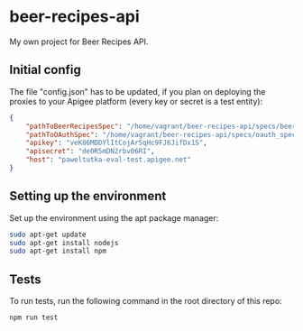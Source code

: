 # beer-recipes-api
My own project for Beer Recipes API.

## Initial config

The file "config.json" has to be updated, if you plan on deploying the proxies to your Apigee platform (every key or secret is a test entity):

```json
{
    "pathToBeerRecipesSpec": "/home/vagrant/beer-recipes-api/specs/beer_recipes_spec.json",
    "pathToOAuthSpec": "/home/vagrant/beer-recipes-api/specs/oauth_spec.json",
    "apikey": "veK86MDDYlItCojArSqHc9FJ6JifDx1S",
    "apisecret": "de0R5mDN2rbv06RI",
    "host": "paweltutka-eval-test.apigee.net"
}
```

## Setting up the environment

Set up the environment using the apt package manager:

```bash
sudo apt-get update
sudo apt-get install nodejs
sudo apt-get install npm
```

## Tests

To run tests, run the following command in the root directory of this repo:

```bash
npm run test
```
